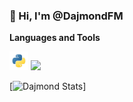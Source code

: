 <h3>👋 Hi, I'm @DajmondFM</h3>


**Languages and Tools**

<code><img height="30" src="https://raw.githubusercontent.com/github/explore/80688e429a7d4ef2fca1e82350fe8e3517d3494d/topics/python/python.png"></code>
<code><img height="30" src="https://raw.githubusercontent.com/hussainweb/hussainweb/main/icons/vscode.png"></code>




<!-- <details>
   <summary>:zap: Github Stats</summary>
   [![Dajmond Stats](https://github-readme-stats.vercel.app/api?username=DajmondFM)]
 </details> -->
 [![Dajmond Stats](https://github-readme-stats.vercel.app/api?username=DajmondFM&theme=prussian&show_icons=true)]

<!---
DajmondFM/DajmondFM is a ✨ special ✨ repository because its `README.md` (this file) appears on your GitHub profile.
You can click the Preview link to take a look at your changes.
--->


<!-- - 👋 Hi, I’m @DajmondFM
- 👀 I’m interested in ...
- 🌱 I’m currently learning ...
- 💞️ I’m looking to collaborate on ...
- 📫 How to reach me ... -->


<!-- - 👋 Hi, I’m @DajmondFM
- 👀 I’m interested in programing and gaming.🎮
- 🌱 I’m currently learning html, css, java script and python.🐍
- 💞️ I’m looking to collaborate on ...
- 📫 How to reach me ... 

https://www.youtube.com/watch?v=n6d4KHSKqGk&t=107s&ab_channel=codeSTACKr-->
